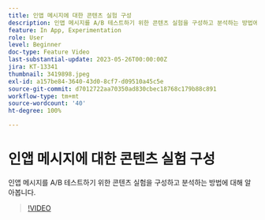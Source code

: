 ```yaml
---
title: 인앱 메시지에 대한 콘텐츠 실험 구성
description: 인앱 메시지를 A/B 테스트하기 위한 콘텐츠 실험을 구성하고 분석하는 방법에 대해 알아봅니다.
feature: In App, Experimentation
role: User
level: Beginner
doc-type: Feature Video
last-substantial-update: 2023-05-26T00:00:00Z
jira: KT-13341
thumbnail: 3419898.jpeg
exl-id: a157be84-3640-43d0-8cf7-d09510a45c5e
source-git-commit: d7012722aa70350ad830cbec18768c179b88c891
workflow-type: tm+mt
source-wordcount: '40'
ht-degree: 100%

---
```


# 인앱 메시지에 대한 콘텐츠 실험 구성

인앱 메시지를 A/B 테스트하기 위한 콘텐츠 실험을 구성하고 분석하는 방법에 대해 알아봅니다.

>[!VIDEO](https://video.tv.adobe.com/v/3419898/?learn=on)
